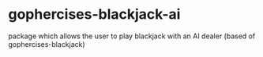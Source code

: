 # gophercises-blackjack-ai
package which allows the user to play blackjack with an AI dealer (based of gophercises-blackjack)
